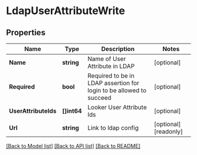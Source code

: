 # LdapUserAttributeWrite

## Properties

Name | Type | Description | Notes
------------ | ------------- | ------------- | -------------
**Name** | **string** | Name of User Attribute in LDAP | [optional] 
**Required** | **bool** | Required to be in LDAP assertion for login to be allowed to succeed | [optional] 
**UserAttributeIds** | **[]int64** | Looker User Attribute Ids | [optional] 
**Url** | **string** | Link to ldap config | [optional] [readonly] 

[[Back to Model list]](../README.md#documentation-for-models) [[Back to API list]](../README.md#documentation-for-api-endpoints) [[Back to README]](../README.md)


